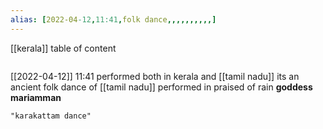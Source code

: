```yaml
---
alias: [2022-04-12,11:41,folk dance,,,,,,,,,,]
---
```

[[kerala]]
table of content
```toc
```

[[2022-04-12]] 11:41
performed both in kerala and [[tamil nadu]]
its an ancient folk dance of [[tamil nadu]] performed in praised of rain **goddess mariamman**
```query
"karakattam dance"
```